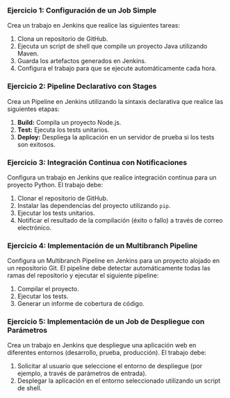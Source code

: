 ### Ejercicio 1: Configuración de un Job Simple

Crea un trabajo en Jenkins que realice las siguientes tareas:
1. Clona un repositorio de GitHub.
2. Ejecuta un script de shell que compile un proyecto Java utilizando Maven.
3. Guarda los artefactos generados en Jenkins.
4. Configura el trabajo para que se ejecute automáticamente cada hora.


### Ejercicio 2: Pipeline Declarativo con Stages

Crea un Pipeline en Jenkins utilizando la sintaxis declarativa que realice las siguientes etapas:
1. **Build:** Compila un proyecto Node.js.
2. **Test:** Ejecuta los tests unitarios.
3. **Deploy:** Despliega la aplicación en un servidor de prueba si los tests son exitosos.


### Ejercicio 3: Integración Continua con Notificaciones

Configura un trabajo en Jenkins que realice integración continua para un proyecto Python. El trabajo debe:
1. Clonar el repositorio de GitHub.
2. Instalar las dependencias del proyecto utilizando `pip`.
3. Ejecutar los tests unitarios.
4. Notificar el resultado de la compilación (éxito o fallo) a través de correo electrónico.


### Ejercicio 4: Implementación de un Multibranch Pipeline

Configura un Multibranch Pipeline en Jenkins para un proyecto alojado en un repositorio Git. El pipeline debe detectar automáticamente todas las ramas del repositorio y ejecutar el siguiente pipeline:
1. Compilar el proyecto.
2. Ejecutar los tests.
3. Generar un informe de cobertura de código.


### Ejercicio 5: Implementación de un Job de Despliegue con Parámetros

Crea un trabajo en Jenkins que despliegue una aplicación web en diferentes entornos (desarrollo, prueba, producción). El trabajo debe:
1. Solicitar al usuario que seleccione el entorno de despliegue (por ejemplo, a través de parámetros de entrada).
2. Desplegar la aplicación en el entorno seleccionado utilizando un script de shell.
